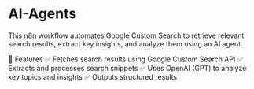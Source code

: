 # AI-Agents

This n8n workflow automates Google Custom Search to retrieve relevant search results, extract key insights, and analyze them using an AI agent.

📌 Features
✅ Fetches search results using Google Custom Search API
✅ Extracts and processes search snippets
✅ Uses OpenAI (GPT) to analyze key topics and insights
✅ Outputs structured results
